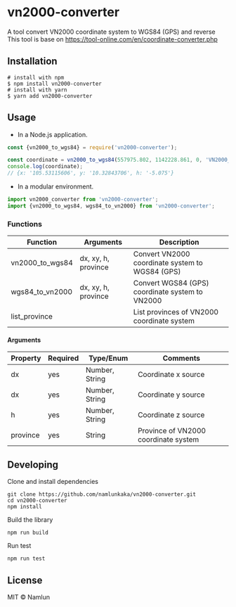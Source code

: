 # vn2000-converter
A tool convert VN2000 coordinate system to WGS84 (GPS) and reverse  
This tool is base on https://tool-online.com/en/coordinate-converter.php

## Installation
```shell script
# install with npm
$ npm install vn2000-converter
# install with yarn
$ yarn add vn2000-converter
```

## Usage
- In a Node.js application.
```javascript
const {vn2000_to_wgs84} = require('vn2000-converter');

const coordinate = vn2000_to_wgs84(557975.802, 1142228.861, 0, 'VN2000_DONG_THAP');
console.log(coordinate);
// {x: '105.53115606', y: '10.32843706', h: '-5.075'}
```

- In a modular environment.
```javascript
import vn2000_converter from 'vn2000-converter';
import {vn2000_to_wgs84, wgs84_to_vn2000} from 'vn2000-converter';
```

### Functions

Function            | Arguments             | Description   
--------            | ---------             | -------
vn2000_to_wgs84     | dx, xy, h, province   | Convert VN2000 coordinate system to WGS84 (GPS)      
wgs84_to_vn2000     | dx, xy, h, province   |Convert WGS84 (GPS) coordinate system to VN2000 
list_province       |                       |List provinces of VN2000 coordinate system  

#### Arguments

Property            | Required    | Type/Enum      | Comments
--------            | ---------  | ---------------| --------
dx                  | yes       | Number, String    | Coordinate x source
dx                  | yes       | Number, String    | Coordinate y source
h                   | yes       | Number, String    | Coordinate z source
province            | yes       | String            | Province of VN2000 coordinate system


## Developing

Clone and install dependencies
```
git clone https://github.com/namlunkaka/vn2000-converter.git
cd vn2000-converter
npm install
```

Build the library
```
npm run build
```

Run test
```
npm run test
```

## License
MIT © Namlun
